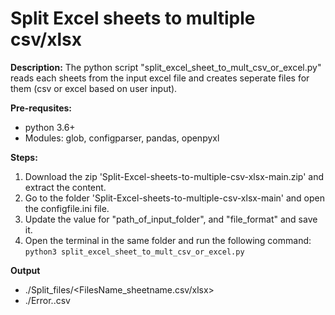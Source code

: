 # Split Excel sheets to multiple csv/xlsx

**Description:** The python script "split_excel_sheet_to_mult_csv_or_excel.py" reads each sheets from the input excel file and creates seperate files for them (csv or excel based on user input).

**Pre-requsites:**
* python 3.6+
* Modules: glob, configparser, pandas, openpyxl

**Steps:**
1. Download the zip 'Split-Excel-sheets-to-multiple-csv-xlsx-main.zip' and extract the content.
2. Go to the folder 'Split-Excel-sheets-to-multiple-csv-xlsx-main' and open the configfile.ini file.
3. Update the value for "path_of_input_folder", and "file_format" and save it.
4. Open the terminal in the same folder and run the following command: ```python3 split_excel_sheet_to_mult_csv_or_excel.py```

**Output**
* ./Split_files/<FilesName_sheetname.csv/xlsx>
* ./Error.<TimeStamp>.csv
